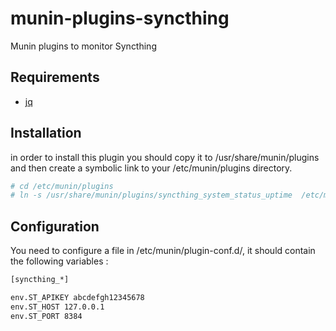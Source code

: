 # munin-plugins-syncthing
Munin plugins to monitor Syncthing

## Requirements
* [jq](https://stedolan.github.io/jq/)

## Installation
in order to install this plugin you should copy it to /usr/share/munin/plugins and then create a symbolic link to your /etc/munin/plugins directory.
~~~bash
# cd /etc/munin/plugins
# ln -s /usr/share/munin/plugins/syncthing_system_status_uptime  /etc/munin/plugins
~~~

## Configuration
You need to configure a file in /etc/munin/plugin-conf.d/, it should contain the following variables :
~~~bash
[syncthing_*]

env.ST_APIKEY abcdefgh12345678
env.ST_HOST 127.0.0.1
env.ST_PORT 8384
~~~
